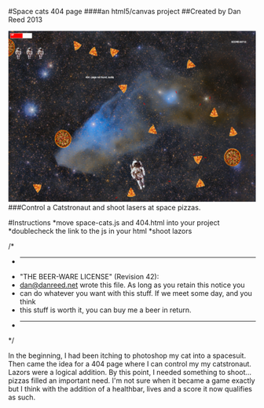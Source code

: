 #Space cats 404 page
####an html5/canvas project
##Created by Dan Reed 2013

![Looks something like this:](/images/screenie.png "A Recent Screenshot")
###Control a Catstronaut and shoot lasers at space pizzas.

#Instructions
*move space-cats.js and 404.html into your project
*doublecheck the link to the js in your html
*shoot lazors

/*
 * ----------------------------------------------------------------------------
 * "THE BEER-WARE LICENSE" (Revision 42):
 * <dan@danreed.net> wrote this file. As long as you retain this notice you
 * can do whatever you want with this stuff. If we meet some day, and you think
 * this stuff is worth it, you can buy me a beer in return.
 * ----------------------------------------------------------------------------
 */

In the beginning, I had been itching to photoshop my cat into a spacesuit. Then came the idea for a 404 page where I can control my my catstronaut. Lazors were a logical addition. By this point, I needed something to shoot... pizzas filled an important need. I'm not sure when it became a game exactly but I think with the addition of a healthbar, lives and a score it now qualifies as such. 